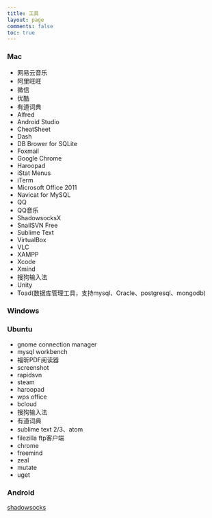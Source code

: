 ```yaml
---
title: 工具
layout: page
comments: false
toc: true
---
```



### Mac
* 网易云音乐
* 阿里旺旺
* 微信
* 优酷
* 有道词典
* Alfred
* Android Studio
* CheatSheet
* Dash
* DB Brower for SQLite
* Foxmail
* Google Chrome
* Haroopad
* iStat Menus
* iTerm
* Microsoft Office 2011
* Navicat for MySQL
* QQ
* QQ音乐
* ShadowsocksX
* SnailSVN Free
* Sublime Text
* VirtualBox
* VLC
* XAMPP
* Xcode
* Xmind
* 搜狗输入法
* Unity
* Toad(数据库管理工具，支持mysql、Oracle、postgresql、mongodb)

### Windows


### Ubuntu
* gnome connection manager
* mysql workbench
* 福昕PDF阅读器
* screenshot
* rapidsvn
* steam
* haroopad
* wps office
* bcloud
* 搜狗输入法
* 有道词典
* sublime text 2/3、atom
* filezilla ftp客户端
* chrome
* freemind
* zeal
* mutate
* uget

### Android
[shadowsocks](https://github.com/shadowsocks/shadowsocks-android/releases/download/v3.3.0/shadowsocks-nightly-3.3.0.apk)
